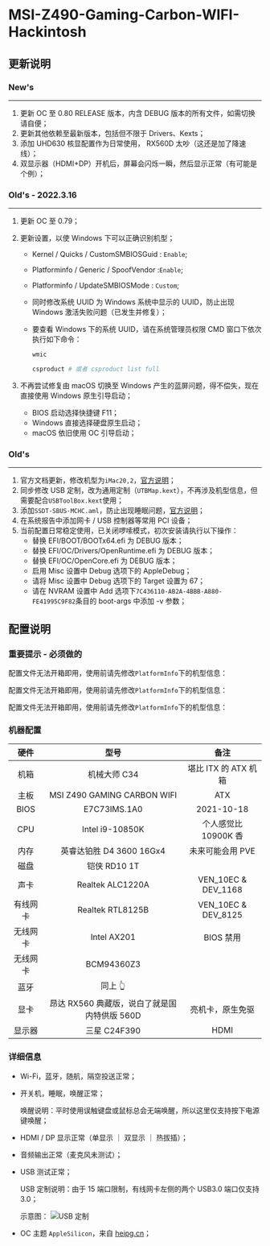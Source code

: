 # MSI-Z490-Gaming-Carbon-WIFI-Hackintosh

## 更新说明

### New's

---

1. 更新 OC 至 0.80 RELEASE 版本，内含 DEBUG 版本的所有文件，如需切换请自便；
2. 更新其他依赖至最新版本，包括但不限于 Drivers、Kexts；
3. 添加 UHD630 核显配置作为日常使用， RX560D 太吵（这还是加了降速线）；
4. 双显示器（HDMI+DP）开机后，屏幕会闪烁一瞬，然后显示正常（有可能是个例）；

### Old's - 2022.3.16

---

1. 更新 OC 至 0.79；
2. 更新设置，以使 Windows 下可以正确识别机型；

   - Kernel / Quicks / CustomSMBIOSGuid : `Enable`;
   - Platforminfo / Generic / SpoofVendor :`Enable`;
   - Platforminfo / UpdateSMBIOSMode : `Custom`;
   - 同时修改系统 UUID 为 Windows 系统中显示的 UUID，防止出现 Windows 激活失败问题（已发生并修复）；
   - 要查看 Windows 下的系统 UUID，请在系统管理员权限 CMD 窗口下依次执行如下命令：

     ```powershell
     wmic

     csproduct # 或者 csproduct list full
     ```

3. 不再尝试修复由 macOS 切换至 Windows 产生的蓝屏问题，得不偿失，现在直接使用 Windows 原生引导启动；
   - BIOS 启动选择快捷键 F11；
   - Windows 直接选择硬盘原生启动；
   - macOS 依旧使用 OC 引导启动；

### Old's

---

1. 官方文档更新，修改机型为`iMac20,2`，[官方说明](https://dortania.github.io/OpenCore-Install-Guide/config.plist/comet-lake.html#platforminfo)；
2. 同步修改 USB 定制，改为通用定制（`UTBMap.kext`），不再涉及机型信息，但需要配合`USBToolBox.kext`使用；
3. 添加`SSDT-SBUS-MCHC.aml`，防止出现睡眠问题，[官方说明](https://dortania.github.io/OpenCore-Post-Install/universal/sleep.html#smbus)；
4. 在系统报告中添加网卡 / USB 控制器等常用 PCI 设备；
5. 当前配置日常稳定使用，已关闭啰嗦模式，初次安装请执行以下操作：
   - 替换 EFI/BOOT/BOOTx64.efi 为 DEBUG 版本；
   - 替换 EFI/OC/Drivers/OpenRuntime.efi 为 DEBUG 版本；
   - 替换 EFI/OC/OpenCore.efi 为 DEBUG 版本；
   - 启用 Misc 设置中 Debug 选项下的 AppleDebug；
   - 请将 Misc 设置中 Debug 选项下的 Target 设置为 67；
   - 请在 NVRAM 设置中 Add 选项下`7C436110-AB2A-4BBB-A880-FE41995C9F82`条目的 boot-args 中添加 -v 参数；

## 配置说明

### 重要提示 - 必须做的

配置文件无法开箱即用，使用前请先修改`PlatformInfo`下的机型信息：

配置文件无法开箱即用，使用前请先修改`PlatformInfo`下的机型信息：

配置文件无法开箱即用，使用前请先修改`PlatformInfo`下的机型信息：

### 机器配置

|   硬件   |                     型号                     |         备注         |
| :------: | :------------------------------------------: | :------------------: |
|   机箱   |                 机械大师 C34                 | 堪比 ITX 的 ATX 机箱 |
|   主板   |         MSI Z490 GAMING CARBON WIFI          |         ATX          |
|   BIOS   |                 E7C73IMS.1A0                 |      2021-10-18      |
|   CPU    |               Intel i9-10850K                | 个人感觉比 10900K 香 |
|   内存   |           英睿达铂胜 D4 3600 16Gx4           |   未来可能会用 PVE   |
|   磁盘   |                 铠侠 RD10 1T                 |                      |
|   声卡   |               Realtek ALC1220A               | VEN_10EC & DEV_1168  |
| 有线网卡 |               Realtek RTL8125B               | VEN_10EC & DEV_8125  |
| 无线网卡 |                 Intel AX201                  |      BIOS 禁用       |
| 无线网卡 |                  BCM94360Z3                  |                      |
|   蓝牙   |                   同上 👆                    |                      |
|   显卡   | 昂达 RX560 典藏版，说白了就是国内特供版 560D |   亮机卡，原生免驱   |
|  显示器  |                 三星 C24F390                 |         HDMI         |

### 详细信息

- Wi-Fi，蓝牙，随航，隔空投送正常；
- 开关机，睡眠，唤醒正常；

  唤醒说明：平时使用误触键盘或鼠标总会无端唤醒，所以这里仅支持按下电源键唤醒；

- HDMI / DP 显示正常（单显示 ｜ 双显示 ｜ 热拔插）；
- 音频输出正常（麦克风未测试）；
- USB 测试正常；

  USB 定制说明：由于 15 端口限制，有线网卡左侧的两个 USB3.0 端口仅支持 3.0；

  示意图：
  ![USB 定制](https://tva1.sinaimg.cn/large/008i3skNly1gzdczpkwsyj30t40q8ac9.jpg)

- OC 主题 `AppleSilicon`，来自 [heipg.cn](https://heipg.cn)；
